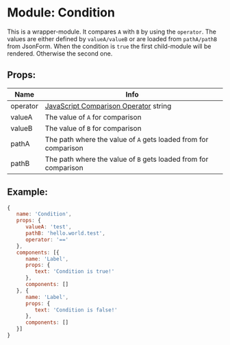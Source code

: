 # Module: Condition
This is a wrapper-module. It compares `A` with `B` by using the `operator`. The values are either defined by `valueA/valueB` or are loaded from `pathA/pathB` from JsonForm. When the condition is `true` the first child-module will be rendered. Otherwise the second one.

## Props:

Name     | Info
-------- | ---------------------------------------------------------------------------------------
operator | [JavaScript Comparison Operator](http://www.w3schools.com/js/js_comparisons.asp) string
valueA   | The value of `A` for comparison
valueB   | The value of `B` for comparison
pathA    | The path where the value of `A` gets loaded from for comparison
pathB    | The path where the value of `B` gets loaded from for comparison

## Example:

```js
{
   name: 'Condition',
   props: {
      valueA: 'test',
      pathB: 'hello.world.test',
      operator: '=='
   },
   components: [{
      name: 'Label',
      props: {
         text: 'Condition is true!'
      },
      components: []
   }, {
      name: 'Label',
      props: {
         text: 'Condition is false!'
      },
      components: []
   }]
}
```
